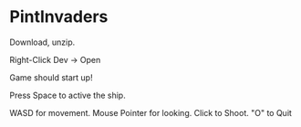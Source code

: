 # PintInvaders

Download, unzip.

Right-Click Dev -> Open

Game should start up!

Press Space to active the ship.

WASD for movement. Mouse Pointer for looking. Click to Shoot. "O" to Quit